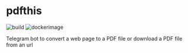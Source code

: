 # pdfthis

![build](https://github.com/unchartedsky/pdfthis/workflows/build/badge.svg)
![dockerimage](https://github.com/unchartedsky/pdfthis/workflows/dockerimage/badge.svg)

Telegram bot to convert a web page to a PDF file or download a PDF file from an url

